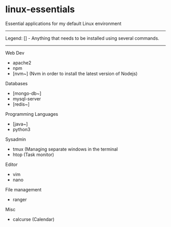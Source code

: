 # linux-essentials
Essential applications for my default Linux environment

___________________________________________________________________________
Legend: [] - Anything that needs to be installed using several commands. 
___________________________________________________________________________


Web Dev

* apache2
* npm
* [nvm~] (Nvm in order to install the latest version of Nodejs)

Databases

* [mongo-db~] 
* mysql-server
* [redis~]

Programming Languages

* [java~]
* python3

Sysadmin

* tmux (Managing separate windows in the terminal
* htop (Task monitor)

Editor

* vim
* nano

File management

* ranger

Misc

* calcurse (Calendar)
